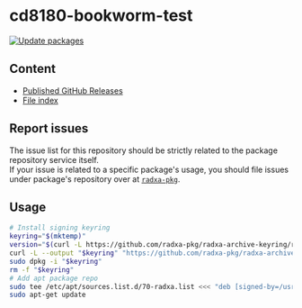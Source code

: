 # cd8180-bookworm-test

[![Update packages](https://github.com/radxa-repo/cd8180-bookworm-test/actions/workflows/update.yaml/badge.svg)](https://github.com/radxa-repo/cd8180-bookworm-test/actions/workflows/update.yaml)

## Content

* [Published GitHub Releases](https://radxa-repo.github.io/cd8180-bookworm-test/pkgs.json)
* [File index](https://radxa-repo.github.io/cd8180-bookworm-test/files.list)

## Report issues

The issue list for this repository should be strictly related to the package repository service itself.  
If your issue is related to a specific package's usage, you should file issues under package's repository over at [`radxa-pkg`](https://github.com/radxa-pkg).

## Usage

```bash
# Install signing keyring
keyring="$(mktemp)"
version="$(curl -L https://github.com/radxa-pkg/radxa-archive-keyring/releases/latest/download/VERSION)"
curl -L --output "$keyring" "https://github.com/radxa-pkg/radxa-archive-keyring/releases/latest/download/radxa-archive-keyring_${version}_all.deb"
sudo dpkg -i "$keyring"
rm -f "$keyring"
# Add apt package repo
sudo tee /etc/apt/sources.list.d/70-radxa.list <<< "deb [signed-by=/usr/share/keyrings/radxa-archive-keyring.gpg] https://radxa-repo.github.io/cd8180-bookworm-test/ cd8180-bookworm-test main"
sudo apt-get update
```
